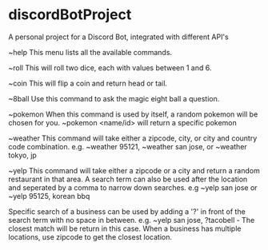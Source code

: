 # discordBotProject
A personal project for a Discord Bot, integrated with different API's

~help 
This menu lists all the available commands.

~roll
This will roll two dice, each with values between 1 and 6.

~coin
This will flip a coin and return head or tail.

~8ball <question>
Use this command to ask the magic eight ball a question.

~pokemon
When this command is used by itself, a random pokemon will be chosen for you.
~pokemon <name/id> will return a specific pokemon

~weather <location>
This command will take either a zipcode, city, or city and country code combination.
e.g. ~weather 95121, ~weather san jose, or ~weather tokyo, jp

~yelp <location>
This command will take either a zipcode or a city and return a random restaurant in that area.
A search term can also be used after the location and seperated by a comma to narrow down searches. 
e.g ~yelp san jose or ~yelp 95125, korean bbq

Specific search of a business can be used by adding a '?' in front of the search term with no space in between.
e.g. ~yelp san jose, ?tacobell - The closest match will be return in this case. When a business has multiple locations, use zipcode to get the closest location.
